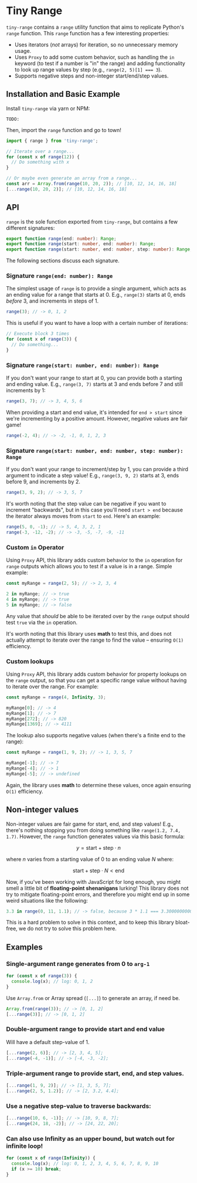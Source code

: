 # Tiny Range

`tiny-range` contains a `range` utility function that aims to replicate Python's `range` function. This `range` function has a few interesting properties:

- Uses iterators (_not_ arrays) for iteration, so no unnecessary memory usage.
- Uses `Proxy` to add some custom behavior, such as handling the `in` keyword (to test if a number is "in" the range) and adding functionality to look up range values by step (e.g., `range(2, 5)[1] === 3`).
- Supports negative steps and non-integer start/end/step values.

## Installation and Basic Example

Install `tiny-range` via yarn or NPM:

```shell
TODO:
```

Then, import the `range` function and go to town!

```ts
import { range } from 'tiny-range';

// Iterate over a range...
for (const x of range(12)) {
  // Do something with x
}

// Or maybe even generate an array from a range...
const arr = Array.from(range(10, 20, 2)); // [10, 12, 14, 16, 18]
[...range(10, 20, 2)]; // [10, 12, 14, 16, 18]
```

## API

`range` is the sole function exported from `tiny-range`, but contains a few different signatures:

```ts
export function range(end: number): Range;
export function range(start: number, end: number): Range;
export function range(start: number, end: number, step: number): Range;
```

The following sections discuss each signature.

### Signature `range(end: number): Range`

The simplest usage of `range` is to provide a single argument, which acts as an ending value for a range that starts at 0. E.g., `range(3)` starts at 0, ends _before_ 3, and increments in steps of 1.

```ts
range(3); // -> 0, 1, 2
```

This is useful if you want to have a loop with a certain number of iterations:

```ts
// Execute block 3 times
for (const x of range(3)) {
  // Do something... 
}
```

### Signature `range(start: number, end: number): Range`

If you don't want your range to start at 0, you can provide both a starting and ending value. E.g., `range(3, 7)` starts at 3 and ends before 7 and still increments by 1:

```ts
range(3, 7); // -> 3, 4, 5, 6
```

When providing a start and end value, it's intended for `end > start` since we're incrementing by a positive amount. However, negative values are fair game!

```ts
range(-2, 4); // -> -2, -1, 0, 1, 2, 3
```

### Signature `range(start: number, end: number, step: number): Range`

If you don't want your range to increment/step by 1, you can provide a third argument to indicate a step value! E.g., `range(3, 9, 2)` starts at 3, ends before 9, and increments by 2.

```ts
range(3, 9, 2); // -> 3, 5, 7
```

It's worth noting that the step value can be negative if you want to increment "backwards", but in this case you'll need `start > end` because the iterator always moves from `start` to `end`. Here's an example:

```ts
range(5, 0, -1); // -> 5, 4, 3, 2, 1
range(-3, -12, -2); // -> -3, -5, -7, -9, -11
```

### Custom `in` Operator

Using `Proxy` API, this library adds custom behavior to the `in` operation for `range` outputs which allows you to test if a value is in a range. Simple example:

```ts
const myRange = range(2, 5); // -> 2, 3, 4

2 in myRange; // -> true
4 in myRange; // -> true
5 in myRange; // -> false
```

Any value that _should_ be able to be iterated over by the `range` output should test `true` via the `in` operation.

It's worth noting that this library uses **math** to test this, and does not actually attempt to iterate over the range to find the value – ensuring `O(1)` efficiency.

### Custom lookups

Using `Proxy` API, this library adds custom behavior for property lookups on the `range` output, so that you can get a specific range value without having to iterate over the range. For example:

```ts
const myRange = range(4, Infinity, 3);

myRange[0]; // -> 4
myRange[1]; // -> 7
myRange[272]; // -> 820
myRange[1369]; // -> 4111
```

The lookup also supports negative values (when there's a finite end to the range):

```ts
const myRange = range(1, 9, 2); // -> 1, 3, 5, 7

myRange[-1]; // -> 7
myRange[-4]; // -> 1
myRange[-5]; // -> undefined
```

Again, the library uses **math** to determine these values, once again ensuring `O(1)` efficiency. 

## Non-integer values

Non-integer values are fair game for start, end, and step values! E.g., there's nothing stopping you from doing something like `range(1.2, 7.4, 1.7)`. However, the `range` function generates values via this basic formula:

$$y = \text{start} + \text{step} \cdot n$$

where $n$ varies from a starting value of 0 to an ending value $N$ where:

$$\text{start} + \text{step} \cdot N \lt \text{end}$$

Now, if you've been working with JavaScript for long enough, you might smell a little bit of **floating-point shenanigans** lurking! This library does not try to mitigate floating-point errors, and therefore you might end up in some weird situations like the following:

```ts
3.3 in range(0, 11, 1.1); // -> false, because 3 * 1.1 === 3.3000000000000003 in JS
```

This is a hard problem to solve in this context, and to keep this library bloat-free, we do not try to solve this problem here.

## Examples

### Single-argument range generates from 0 to `arg-1`

```ts
for (const x of range(3)) {
  console.log(x); // log: 0, 1, 2
}
```

Use `Array.from` or Array spread (`[...]`) to generate an array, if need be.

```ts
Array.from(range(3)); // -> [0, 1, 2]
[...range(3)]; // -> [0, 1, 2]
```

### Double-argument range to provide start and end value

Will have a default step-value of 1.

```ts
[...range(2, 6)]; // -> [2, 3, 4, 5];
[...range(-4, -1)]; // -> [-4, -3, -2];
```

### Triple-argument range to provide start, end, and step values.

```ts
[...range(1, 9, 2)]; // -> [1, 3, 5, 7];
[...range(2, 5, 1.2)]; // -> [2, 3.2, 4.4];
```

### Use a negative step-value to traverse backwards:

```ts
[...range(10, 6, -1)]; // -> [10, 9, 8, 7];
[...range(24, 18, -2)]; // -> [24, 22, 20];
```

### Can also use Infinity as an upper bound, but watch out for infinite loop!

```ts
for (const x of range(Infinity)) {
  console.log(x); // log: 0, 1, 2, 3, 4, 5, 6, 7, 8, 9, 10 
  if (x >= 10) break;
}
```
